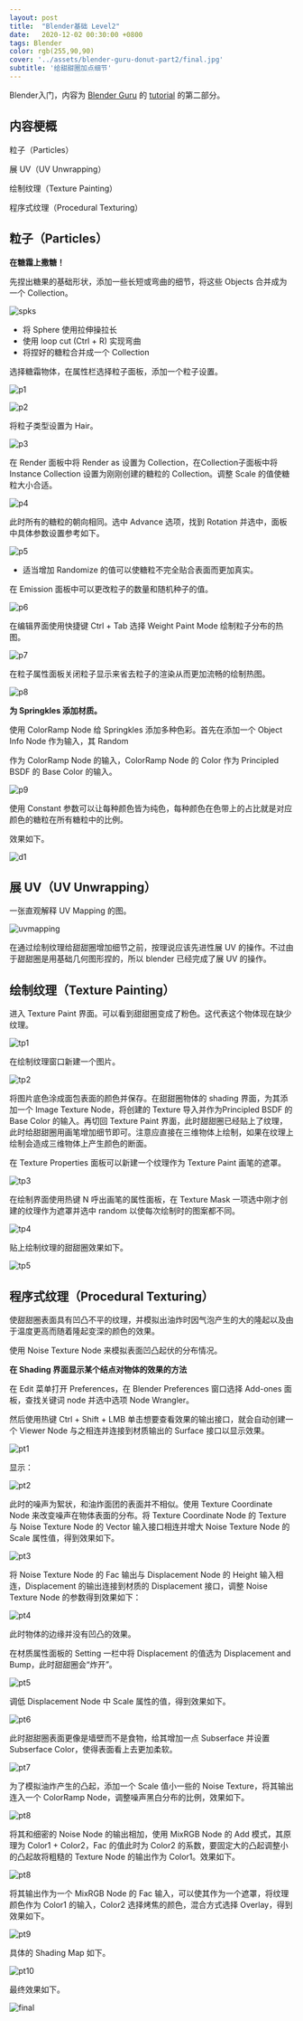 ```yaml
---
layout: post
title:  "Blender基础 Level2"
date:   2020-12-02 00:30:00 +0800
tags: Blender
color: rgb(255,90,90)
cover: '../assets/blender-guru-donut-part2/final.jpg'
subtitle: '给甜甜圈加点细节'
---
```

Blender入门，内容为 [Blender Guru][link-1] 的 [tutorial][link-2] 的第二部分。

[link-1]: https://www.youtube.com/channel/UCOKHwx1VCdgnxwbjyb9Iu1g
[link-2]: https://www.youtube.com/watch?v=NyJWoyVx_XI&list=PLjEaoINr3zgEq0u2MzVgAaHEBt--xLB6U&index=1&ab_channel=BlenderGuru

## 内容梗概

粒子（Particles）

展 UV（UV Unwrapping）

绘制纹理（Texture Painting）

程序式纹理（Procedural Texturing）



## 粒子（Particles）

**在糖霜上撒糖！**

先捏出糖果的基础形状，添加一些长短或弯曲的细节，将这些 Objects 合并成为一个 Collection。

![spks]({{site.url}}\assets\blender-guru-donut-part2\springkles.jpg)

- 将 Sphere 使用拉伸操拉长
- 使用 loop cut (Ctrl + R) 实现弯曲
- 将捏好的糖粒合并成一个 Collection

选择糖霜物体，在属性栏选择粒子面板，添加一个粒子设置。

![p1]({{site.url}}\assets\blender-guru-donut-part2\p1.jpg)

![p2]({{site.url}}\assets\blender-guru-donut-part2\p2.jpg)

将粒子类型设置为 Hair。

![p3]({{site.url}}\assets\blender-guru-donut-part2\p3.jpg)

在 Render 面板中将 Render as 设置为 Collection，在Collection子面板中将 Instance Collection 设置为刚刚创建的糖粒的 Collection。调整 Scale 的值使糖粒大小合适。

![p4]({{site.url}}\assets\blender-guru-donut-part2\p4.jpg)

此时所有的糖粒的朝向相同。选中 Advance 选项，找到 Rotation 并选中，面板中具体参数设置参考如下。

![p5]({{site.url}}\assets\blender-guru-donut-part2\p5.jpg)

- 适当增加 Randomize 的值可以使糖粒不完全贴合表面而更加真实。

在 Emission 面板中可以更改粒子的数量和随机种子的值。

![p6]({{site.url}}\assets\blender-guru-donut-part2\p6.jpg)

在编辑界面使用快捷键 Ctrl + Tab 选择 Weight Paint Mode 绘制粒子分布的热图。

![p7]({{site.url}}\assets\blender-guru-donut-part2\p7.jpg)

在粒子属性面板关闭粒子显示来省去粒子的渲染从而更加流畅的绘制热图。

![p8]({{site.url}}\assets\blender-guru-donut-part2\p8.jpg)

**为 Springkles 添加材质。**

使用 ColorRamp Node 给 Springkles 添加多种色彩。首先在添加一个 Object Info Node 作为输入，其 Random 

作为 ColorRamp Node 的输入，ColorRamp Node 的 Color 作为 Principled BSDF 的 Base Color 的输入。

![p9]({{site.url}}\assets\blender-guru-donut-part2\p9.jpg)

使用 Constant 参数可以让每种颜色皆为纯色，每种颜色在色带上的占比就是对应颜色的糖粒在所有糖粒中的比例。

效果如下。

![d1]({{site.url}}\assets\blender-guru-donut-part2\donut1.jpg)



## 展 UV（UV Unwrapping）

一张直观解释 UV Mapping 的图。

![uvmapping]({{site.url}}\assets\blender-guru-donut-part2\UVMapping.jpg)

在通过绘制纹理给甜甜圈增加细节之前，按理说应该先进性展 UV 的操作。不过由于甜甜圈是用基础几何图形捏的，所以 blender 已经完成了展 UV 的操作。

## 绘制纹理（Texture Painting）

进入 Texture Paint 界面。可以看到甜甜圈变成了粉色。这代表这个物体现在缺少纹理。

![tp1]({{site.url}}\assets\blender-guru-donut-part2\tp1.jpg)

在绘制纹理窗口新建一个图片。

![tp2]({{site.url}}\assets\blender-guru-donut-part2\tp2.jpg)

将图片底色涂成面包表面的颜色并保存。在甜甜圈物体的 shading 界面，为其添加一个 Image Texture Node，将创建的 Texture 导入并作为Principled BSDF 的 Base Color 的输入。再切回 Texture Paint 界面，此时甜甜圈已经贴上了纹理，此时给甜甜圈用画笔增加细节即可。注意应直接在三维物体上绘制，如果在纹理上绘制会造成三维物体上产生颜色的断面。

在 Texture Properties 面板可以新建一个纹理作为 Texture Paint 画笔的遮罩。

![tp3]({{site.url}}\assets\blender-guru-donut-part2\tp3.jpg)

在绘制界面使用热键 N 呼出画笔的属性面板，在 Texture Mask 一项选中刚才创建的纹理作为遮罩并选中 random 以使每次绘制时的图案都不同。

![tp4]({{site.url}}\assets\blender-guru-donut-part2\tp4.jpg)

贴上绘制纹理的甜甜圈效果如下。

![tp5]({{site.url}}\assets\blender-guru-donut-part2\tp5.jpg)

## 程序式纹理（Procedural Texturing）

使甜甜圈表面具有凹凸不平的纹理，并模拟出油炸时因气泡产生的大的隆起以及由于温度更高而随着隆起变深的颜色的效果。

使用 Noise Texture Node 来模拟表面凹凸起伏的分布情况。

**在 Shading 界面显示某个结点对物体的效果的方法**

在 Edit 菜单打开 Preferences，在 Blender Preferences 窗口选择 Add-ones 面板，查找关键词 node 并选中选项 Node Wrangler。

然后使用热键 Ctrl + Shift + LMB 单击想要查看效果的输出接口，就会自动创建一个 Viewer Node 与之相连并连接到材质输出的 Surface 接口以显示效果。

![pt1]({{site.url}}\assets\blender-guru-donut-part2\pt1.jpg)

显示：

![pt2]({{site.url}}\assets\blender-guru-donut-part2\pt2.jpg)

此时的噪声为絮状，和油炸面团的表面并不相似。使用 Texture Coordinate Node 来改变噪声在物体表面的分布。将 Texture Coordinate Node 的 Texture 与 Noise Texture Node 的 Vector 输入接口相连并增大 Noise Texture Node 的 Scale 属性值，得到效果如下。

![pt3]({{site.url}}\assets\blender-guru-donut-part2\pt3.jpg)

将 Noise Texture Node 的 Fac 输出与 Displacement Node 的 Height 输入相连，Displacement 的输出连接到材质的 Displacement 接口，调整 Noise Texture Node 的参数得到效果如下：

![pt4]({{site.url}}\assets\blender-guru-donut-part2\pt4.jpg)

此时物体的边缘并没有凹凸的效果。

在材质属性面板的 Setting 一栏中将 Displacement 的值选为 Displacement and Bump，此时甜甜圈会“炸开”。

![pt5]({{site.url}}\assets\blender-guru-donut-part2\pt5.jpg)

调低 Displacement Node 中 Scale 属性的值，得到效果如下。

![pt6]({{site.url}}\assets\\pt6.jpg)

此时甜甜圈表面更像是墙壁而不是食物，给其增加一点 Subserface 并设置 Subserface Color，使得表面看上去更加柔软。

![pt7]({{site.url}}\assets\blender-guru-donut-part2\pt7.jpg)

为了模拟油炸产生的凸起，添加一个 Scale 值小一些的 Noise Texture，将其输出连入一个 ColorRamp Node，调整噪声黑白分布的比例，效果如下。

![pt8]({{site.url}}\assets\blender-guru-donut-part2\pt8.jpg)

将其和细密的 Noise Node 的输出相加，使用 MixRGB Node 的 Add 模式，其原理为 Color1 + Color2，Fac 的值此时为 Color2 的系数，要固定大的凸起调整小的凸起故将粗糙的 Texture Node 的输出作为 Color1。效果如下。

![pt8]({{site.url}}\assets\blender-guru-donut-part2\pt8.png)

将其输出作为一个 MixRGB Node 的 Fac 输入，可以使其作为一个遮罩，将纹理颜色作为 Color1 的输入，Color2 选择烤焦的颜色，混合方式选择 Overlay，得到效果如下。

![pt9]({{site.url}}\assets\\pt9.jpg)

具体的 Shading Map 如下。

![pt10]({{site.url}}\assets\\pt10.jpg)

最终效果如下。

![final]({{site.url}}\assets\blender-guru-donut-part2\final.jpg)

